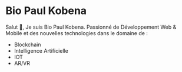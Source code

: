 # Bio Paul Kobena

Salut 👋, Je suis Bio Paul Kobena.
Passionné de Développement Web & Mobile et des nouvelles technologies dans le domaine de : 
- Blockchain
- Intelligence Artificielle 
- IOT
- AR/VR

